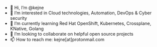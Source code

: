 - 👋 Hi, I’m @kejne
- 👀 I’m interested in Cloud technologies, Automation, DevOps & Cyber security
- 🌱 I’m currently learning Red Hat OpenShift, Kubernetes, Crossplane, KNative, Golang
- 💞️ I’m looking to collaborate on helpful open source projects 
- 📫 How to reach me: kejne[at]protonmail.com

<!---
kejne/kejne is a ✨ special ✨ repository because its `README.md` (this file) appears on your GitHub profile.
You can click the Preview link to take a look at your changes.
--->
